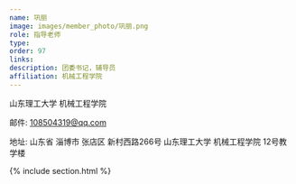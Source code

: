 ```yaml
---
name: 巩丽
image: images/member_photo/巩丽.png
role: 指导老师
type: 
order: 97
links:
description: 团委书记，辅导员
affiliation: 机械工程学院
---
```

山东理工大学 机械工程学院

邮件: 108504319@qq.com

地址: 山东省 淄博市 张店区 新村西路266号 山东理工大学 机械工程学院 12号教学楼

{% include section.html %}
